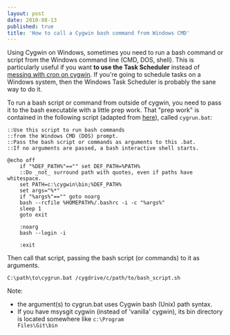 ```yaml
---
layout: post
date: 2010-08-13
published: true
title: 'How to call a Cygwin bash command from Windows CMD'
---
```


Using Cygwin on Windows, sometimes you need to run a bash command or script from the Windows command line (CMD, DOS, shell). This is particularly useful if you want <b>to use the Task Scheduler</b> instead of <a href="http://www.devdaily.com/blog/post/linux-unix/get-crontab-started-running-when-using-cygwin">messing with cron on cygwin</a>. If you're going to schedule tasks on a Windows system, then the Windows&nbsp;Task Scheduler is probably the sane way to do it.

To run a bash script or command from outside of cygwin, you need to pass it to the bash executable with a little prep work. That "prep work" is contained in the following script (adapted from <a href="http://zenovations.com/blog/2009/06/how-to-run-a-cygwin-command-from-windows-scheduler-scheduled-tasks/">here</a>), called `cygrun.bat`:

    ::Use this script to run bash commands 
    ::from the Windows CMD (DOS) prompt.
    ::Pass the bash script or commands as arguments to this .bat.
    ::If no arguments are passed, a bash interactive shell starts.

    @echo off
        if "%DEF_PATH%"=="" set DEF_PATH=%PATH%
        ::Do _not_ surround path with quotes, even if paths have whitespace.
        set PATH=c:\cygwin\bin;%DEF_PATH%
        set args="%*"
        if "%args%"=="" goto noarg
        bash --rcfile %HOMEPATH%/.bashrc -i -c "%args%"
        sleep 1
        goto exit

        :noarg
        bash --login -i

        :exit

Then call that script, passing the bash script (or commands) to it as arguments.

    C:\path\to\cygrun.bat /cygdrive/c/path/to/bash_script.sh

Note:

- the argument(s) to cygrun.bat uses Cygwin bash (Unix) path syntax.
- If you have msysgit cygwin (instead of 'vanilla' cygwin), its bin directory is located somewhere like <code>c:\Program Files\Git\bin</code>
